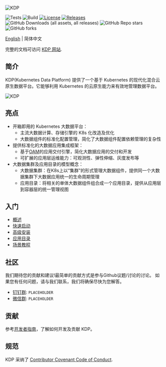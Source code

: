 ![KDP](https://linktime-public.oss-cn-qingdao.aliyuncs.com/linktime-homepage/kdp/kdp-logo.png)

![Tests](https://github.com/linktimecloud/kubernetes-data-platform/actions/workflows/unit-test.yml/badge.svg)
![Build](https://github.com/linktimecloud/kubernetes-data-platform/actions/workflows/ci-build.yml/badge.svg)
[![License](https://img.shields.io/badge/License-Apache_2.0-blue.svg)](https://opensource.org/licenses/Apache-2.0)
[![Releases](https://img.shields.io/github/release/linktimecloud/kubernetes-data-platform/all.svg?style=flat-square)](https://github.com/linktimecloud/kubernetes-data-platform/releases)
![GitHub Downloads (all assets, all releases)](https://img.shields.io/github/downloads/linktimecloud/kubernetes-data-platform/total)
![GitHub Repo stars](https://img.shields.io/github/stars/linktimecloud/kubernetes-data-platform)
![GitHub forks](https://img.shields.io/github/forks/linktimecloud/kubernetes-data-platform)

[English](./README.md) | 简体中文

完整的文档可访问 [KDP 网站](https://linktimecloud.github.io/kubernetes-data-platform/).

## 简介
KDP(Kubernetes Data Platform) 提供了一个基于 Kubernetes 的现代化混合云原生数据平台。它能够利用 Kubernetes 的云原生能力来有效地管理数据平台。

![KDP](https://linktime-public.oss-cn-qingdao.aliyuncs.com/linktime-homepage/kdp/kdp-archi.png)

## 亮点
* 开箱即用的 Kubernetes 大数据平台：
  * 主流大数据计算、存储引擎的 K8s 化改造及优化
  * 大数据组件的标准化配置管理，简化了大数据组件配置依赖管理的复杂性
* 提供标准化的大数据应用集成框架：
  * 基于[OAM](https://oam.dev/)的应用交付引擎，简化大数据应用的交付和开发
  * 可扩展的应用层运维能力：可观测性、弹性伸缩、灰度发布等
* 大数据集群及应用目录的模型概念：
  * 大数据集群：在K8s上以“集群”的形式管理大数据组件，提供同一个大数据集群下大数据应用统一的生命周期管理
  * 应用目录：将相关的单体大数据组件组合成一个应用目录，提供从应用层到容器层的统一管理视图

## 入门
* [概述](./docs/zh/getting-started/overview.md)
* [快速启动](./docs/zh/getting-started/quick-start.md)
* [高级安装](./docs/zh/getting-started/advanced-install.md)
* [应用目录](./docs/zh/catalog-overview/catalogs.md)
* [场景教程](./docs/zh/user-tutorials/tutorials.md)

## 社区

我们期待您的贡献和建议!最简单的贡献方式是参与Github议题/讨论的讨论。
如果您有任何问题，请与我们联系，我们将确保尽快为您解答。
* [钉钉群](https://www.dingtalk.com/): `PLACEHOLDER`
* [微信群](https://www.wechat.com/): `PLACEHOLDER`

## 贡献
参考[开发者指南](docs/zh/developer-guide/developer-guide.md)，了解如何开发及贡献 KDP。

## 规范
KDP 采纳了 [Contributor Covenant Code of Conduct](https://www.contributor-covenant.org/).

